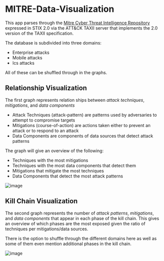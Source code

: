 # MITRE-Data-Visualization

This app parses through the [Mitre Cyber Threat Intelligence Repository](https://github.com/mitre/cti) expressed in STIX 2.0 via the ATT&CK TAXII server that implements the 2.0 version of the TAXII specification.

The database is subdivided into three domains:
- Enterprise attacks
- Mobile attacks
- Ics attacks
  
All of these can be shuffled through in the graphs.

## Relationship Visualization
The first graph represents relation ships between *attack techniques*, *mitigations*, and *data components*
 - Attack Techniques (attack-pattern) are patterns used by adversaries to attempt to compromise targets
 - Mitigations (course-of-action) are actions taken either to prevent an attack or to respond to an attack
 - Data Components are components of data sources that detect attack patterns

The graph will give an overview of the following:
 - Techniques with the most mitigations
 - Techniques with the most data components that detect them
 - Mitigations that mitigate the most techniques
 - Data Components that detect the most attack patterns

![image](https://github.com/FrancescoHamar/MITRE-Data-Visualization/assets/92935796/2054dc21-816c-42e7-9159-eaa3ce683963)


## Kill Chain Visualization
The second graph represents the number of *attack patterns*, *mitigations*, and *data components* that appear in each phase of the kill chain.
This gives an overview of which phases are the most exposed given the ratio of techniques per mitigations/data sources.

There is the option to shuffle through the different domains here as well as some of them even mention additional phases in the kill chain.

![image](https://github.com/FrancescoHamar/MITRE-Data-Visualization/assets/92935796/e127a065-cec4-42c7-bc31-62cc0b9e2bf9)

